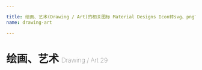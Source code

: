 ```yaml
---

title: 绘画、艺术(Drawing / Art)的相关图标 Material Designs Icon转svg、png下载
name: drawing-art

---
```


# 绘画、艺术  <small style="font-size: 60%;font-weight: 100">Drawing / Art <span class="badge-secondary badge">29</span> </small>

<search tag="drawing-art" :max="0"/>

